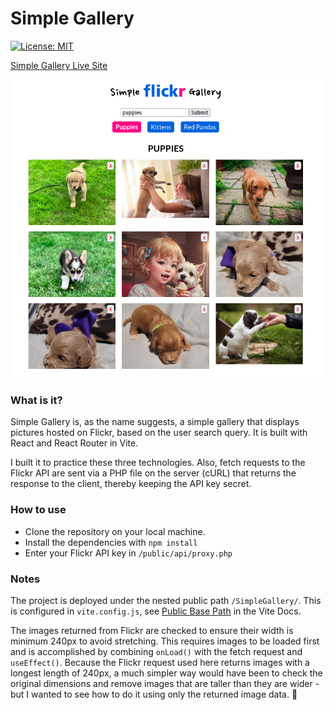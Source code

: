 # Simple Gallery

[![License: MIT](https://img.shields.io/badge/License-MIT-yellow.svg)](https://opensource.org/licenses/MIT)

[Simple Gallery Live Site](https://flyingtens.com/SimpleGallery)

![](/SimpleGalleryScreenshot.png)

### What is it?

Simple Gallery is, as the name suggests, a simple gallery that displays pictures hosted on Flickr, based on the user search query. It is built with React and React Router in Vite.

I built it to practice these three technologies. Also, fetch requests to the Flickr API are sent via a PHP file on the server (cURL) that returns the response to the client, thereby keeping the API key secret.

### How to use

- Clone the repository on your local machine.
- Install the dependencies with `npm install`
- Enter your Flickr API key in `/public/api/proxy.php`

### Notes

The project is deployed under the nested public path `/SimpleGallery/`. This is configured in `vite.config.js`, see [Public Base Path](https://vitejs.dev/guide/build.html#public-base-path) in the Vite Docs.

The images returned from Flickr are checked to ensure their width is minimum 240px to avoid stretching. This requires images to be loaded first and is accomplished by combining `onLoad()` with the fetch request and `useEffect()`.
Because the Flickr request used here returns images with a longest length of 240px, a much simpler way would have been to check the original dimensions and remove images that are taller than they are wider - but I wanted to see how to do it using only the returned image data. 🤷
